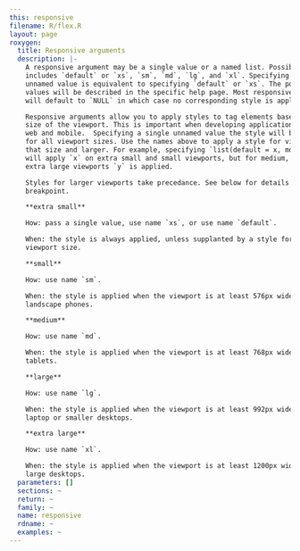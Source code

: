 ```yaml
---
this: responsive
filename: R/flex.R
layout: page
roxygen:
  title: Responsive arguments
  description: |-
    A responsive argument may be a single value or a named list. Possible names
    includes `default` or `xs`, `sm`, `md`, `lg`, and `xl`. Specifying a single
    unnamed value is equivalent to specifying `default` or `xs`. The possible
    values will be described in the specific help page. Most responsive arguments
    will default to `NULL` in which case no corresponding style is applied.

    Responsive arguments allow you to apply styles to tag elements based on the
    size of the viewport. This is important when developing applications for both
    web and mobile.  Specifying a single unnamed value the style will be applied
    for all viewport sizes. Use the names above to apply a style for viewports of
    that size and larger. For example, specifying `list(default = x, md = y)`
    will apply `x` on extra small and small viewports, but for medium, large, and
    extra large viewports `y` is applied.

    Styles for larger viewports take precedance. See below for details about each
    breakpoint.

    **extra small**

    How: pass a single value, use name `xs`, or use name `default`.

    When: the style is always applied, unless supplanted by a style for any other
    viewport size.

    **small**

    How: use name `sm`.

    When: the style is applied when the viewport is at least 576px wide, think
    landscape phones.

    **medium**

    How: use name `md`.

    When: the style is applied when the viewport is at least 768px wide, think
    tablets.

    **large**

    How: use name `lg`.

    When: the style is applied when the viewport is at least 992px wide, think
    laptop or smaller desktops.

    **extra large**

    How: use name `xl`.

    When: the style is applied when the viewport is at least 1200px wide, think
    large desktops.
  parameters: []
  sections: ~
  return: ~
  family: ~
  name: responsive
  rdname: ~
  examples: ~
---
```

